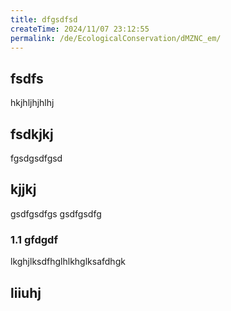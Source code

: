```yaml
---
title: dfgsdfsd
createTime: 2024/11/07 23:12:55
permalink: /de/EcologicalConservation/dMZNC_em/
---
```


## fsdfs
hkjhljhjhlhj
## fsdkjkj

fgsdgsdfgsd

## kjjkj

gsdfgsdfgs
gsdfgsdfg

### 1.1 gfdgdf


lkghjlksdfhglhlkhglksafdhgk

## liiuhj


